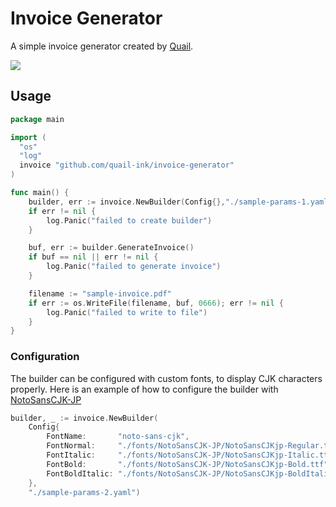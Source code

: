 # Invoice Generator

A simple invoice generator created by [Quail](https://quail.ink). 

![](https://static.quail.ink/media/qz5uzv5q.webp)


## Usage

```go
package main

import (
  "os"
  "log"
  invoice "github.com/quail-ink/invoice-generator"
)

func main() {
	builder, err := invoice.NewBuilder(Config{},"./sample-params-1.yaml")
	if err != nil {
		log.Panic("failed to create builder")
	}

	buf, err := builder.GenerateInvoice()
	if buf == nil || err != nil {
		log.Panic("failed to generate invoice")
	}

	filename := "sample-invoice.pdf"
	if err := os.WriteFile(filename, buf, 0666); err != nil {
		log.Panic("failed to write to file")
	}
}
```

### Configuration

The builder can be configured with custom fonts, to display CJK characters properly. Here is an example of how to configure the builder with [NotoSansCJK-JP](https://github.com/minoryorg/Noto-Sans-CJK-JP/tree/master/fonts)

```go
builder, _ := invoice.NewBuilder(
	Config{
		FontName:       "noto-sans-cjk",
		FontNormal:     "./fonts/NotoSansCJK-JP/NotoSansCJKjp-Regular.ttf",
		FontItalic:     "./fonts/NotoSansCJK-JP/NotoSansCJKjp-Italic.ttf",
		FontBold:       "./fonts/NotoSansCJK-JP/NotoSansCJKjp-Bold.ttf",
		FontBoldItalic: "./fonts/NotoSansCJK-JP/NotoSansCJKjp-BoldItalic.ttf",
	},
	"./sample-params-2.yaml")
```
